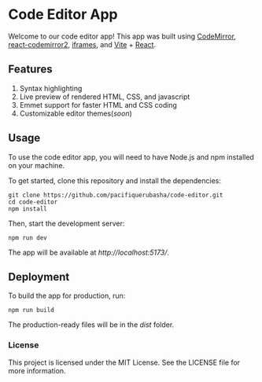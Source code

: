 # Code Editor App

Welcome to our code editor app! This app was built using [CodeMirror](https://codemirror.net/), [react-codemirror2](https://www.npmjs.com/package/react-codemirror2), [iframes](https://developer.mozilla.org/en-US/docs/Web/HTML/Element/iframe), and [Vite](https://vitejs.dev/) + [React](https://reactjs.org/).

## Features

1. Syntax highlighting 
2. Live preview of rendered HTML, CSS, and javascript
3. Emmet support for faster HTML and CSS coding
4. Customizable editor themes(_soon_)

## Usage

To use the code editor app, you will need to have Node.js and npm installed on your machine.

To get started, clone this repository and install the dependencies:


```console
git clone https://github.com/pacifiquerubasha/code-editor.git
cd code-editor
npm install

```

Then, start the development server:

```console
npm run dev
```

The app will be available at _http://localhost:5173/_.

## Deployment

To build the app for production, run:

```console
npm run build
```

The production-ready files will be in the _dist_ folder.


### License

This project is licensed under the MIT License. See the LICENSE file for more information.